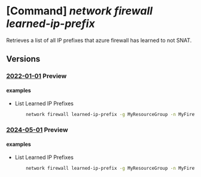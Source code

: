 # [Command] _network firewall learned-ip-prefix_

Retrieves a list of all IP prefixes that azure firewall has learned to not SNAT.

## Versions

### [2022-01-01](/Resources/mgmt-plane/L3N1YnNjcmlwdGlvbnMve30vcmVzb3VyY2Vncm91cHMve30vcHJvdmlkZXJzL21pY3Jvc29mdC5uZXR3b3JrL2F6dXJlZmlyZXdhbGxzL3t9L2xlYXJuZWRpcHByZWZpeGVz/2022-01-01.xml) **Preview**

<!-- mgmt-plane /subscriptions/{}/resourcegroups/{}/providers/microsoft.network/azurefirewalls/{}/learnedipprefixes 2022-01-01 -->

#### examples

- List Learned IP Prefixes
    ```bash
        network firewall learned-ip-prefix -g MyResourceGroup -n MyFirewall
    ```

### [2024-05-01](/Resources/mgmt-plane/L3N1YnNjcmlwdGlvbnMve30vcmVzb3VyY2Vncm91cHMve30vcHJvdmlkZXJzL21pY3Jvc29mdC5uZXR3b3JrL2F6dXJlZmlyZXdhbGxzL3t9L2xlYXJuZWRpcHByZWZpeGVz/2024-05-01.xml) **Preview**

<!-- mgmt-plane /subscriptions/{}/resourcegroups/{}/providers/microsoft.network/azurefirewalls/{}/learnedipprefixes 2024-05-01 -->

#### examples

- List Learned IP Prefixes
    ```bash
        network firewall learned-ip-prefix -g MyResourceGroup -n MyFirewall
    ```
